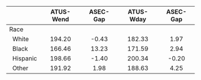 
|                      |    ATUS-Wend |     ASEC-Gap |    ATUS-Wday |     ASEC-Gap |
| -------------------- | :----------: | :----------: | :----------: | :----------: |
| Race                 |              |              |              |              |
| &nbsp;&nbsp;White    |       194.20 |        -0.43 |       182.33 |         1.97 |
| &nbsp;&nbsp;Black    |       166.46 |        13.23 |       171.59 |         2.94 |
| &nbsp;&nbsp;Hispanic |       198.66 |        -1.40 |       200.34 |        -0.20 |
| &nbsp;&nbsp;Other    |       191.92 |         1.98 |       188.63 |         4.25 |

